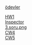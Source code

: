  <a href="https://github.com/beyzakoser/odevler"> ödevler</a>

[HW1](https://beyzakoser.github.io/odevler/Array%20Demo.html)
<br>
[Inspector](https://beyzakoser.github.io/odevler/inspector.html)
<br>
[3.soru.png](https://beyzakoser.github.io/odevler/3.soru.png)
<br>
[CW4](https://beyzakoser.github.io/odevler/index.html)
<br>
[CW5](https://beyzakoser.github.io/odevler/dosya.html)
